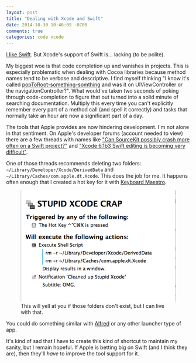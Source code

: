```yaml
---
layout: post
title: "Dealing with Xcode and Swift"
date: 2014-10-30 10:46:09 -0700
comments: true
categories: code xcode
---
```

[I like Swift](http://blog.swilliams.me/words/2014/09/10/thoughts-on-swift/). But Xcode's support of Swift is... lacking (to be polite). 

My biggest woe is that code completion up and vanishes in projects. This is especially problematic when dealing with Cocoa libraries because method names tend to be verbose and descriptive. I find myself thinking "I know it's called [popToRoot-something-somthing](https://developer.apple.com/library/ios/DOCUMENTATION/UIKit/Reference/UINavigationController_Class/index.html#//apple_ref/occ/instm/UINavigationController/popToRootViewControllerAnimated:) and was it on UIViewController or the navigationController?". What would've taken two seconds of poking through code-completion to figure that out turned into a solid minute of searching documentation. Multiply this every time you can't explicitly remember every part of a method call (and spell it correctly) and tasks that normally take an hour are now a significant part of a day. 

The tools that Apple provides are now hindering development. I'm not alone in that sentiment. On Apple's developer forums (account needed to view) there are a few threads with names like ["Can SourceKit possibly crash more often on a Swift project?"](https://devforums.apple.com/message/1067119#1067119) and ["Xcode 6.1b3 Swift editing is becoming very difficult"](https://devforums.apple.com/thread/248397?start=0&tstart=0). 

One of those threads recommends deleting two folders: `~/Library/Developer/Xcode/DerivedData` and `~/Library/Caches/com.apple.dt.Xcode`. This does the job for me. It happens often enough that I created a hot key for it with [Keyboard Maestro](http://www.keyboardmaestro.com/main/).

<figure class="center">
    <img alt="Keyboard Maestro Screenshot" src="/images/assets/xcode-swift-maestro.png">
    <figcaption>This will yell at you if those folders don't exist, but I can live with that.</figcaption>
</figure>

You could do something similar with [Alfred](http://www.alfredapp.com/) or any other launcher type of app.

It's kind of sad that I have to create this kind of shortcut to maintain my sanity, but I remain hopeful. If Apple is betting big on Swift (and I think they are), then they'll *have* to improve the tool support for it.